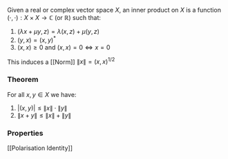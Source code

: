 Given a real or complex vector space $X$, an inner product on $X$ is a function $(\cdot,\cdot):X\times X\to \mathbb{C}$ (or $\mathbb{R}$) such that:
1. $(\lambda x+\mu y,z)=\lambda(x,z)+\mu(y,z)$
2. $(y,x)=(x,y)^{*}$
3. $(x,x)\geq 0$ and $(x,x)=0\iff x=0$

This induces a [[Norm]] $\lVert x \rVert=(x,x)^{1/2}$
### Theorem
For all $x,y\in X$ we have:
1. $\lvert (x,y) \rvert\leq \lVert x \rVert\cdot \lVert y \rVert$
2. $\lVert x+y \rVert\leq \lVert x \rVert+\lVert y \rVert$

### Properties
[[Polarisation Identity]]
